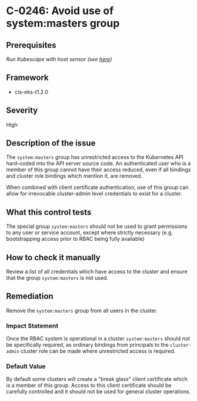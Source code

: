 # C-0246: Avoid use of system:masters group

## Prerequisites
 *Run Kubescape with host sensor (see [here](https://hub.armo.cloud/docs/host-sensor))*
 
## Framework
* cis-eks-t1.2.0
 
## Severity
High

## Description of the issue
The `system:masters` group has unrestricted access to the Kubernetes API hard-coded into the API server source code. An authenticated user who is a member of this group cannot have their access reduced, even if all bindings and cluster role bindings which mention it, are removed.

 When combined with client certificate authentication, use of this group can allow for irrevocable cluster-admin level credentials to exist for a cluster.
 
## What this control tests 
The special group `system:masters` should not be used to grant permissions to any user or service account, except where strictly necessary (e.g. bootstrapping access prior to RBAC being fully available)
 
## How to check it manually 
Review a list of all credentials which have access to the cluster and ensure that the group `system:masters` is not used.
 
## Remediation
Remove the `system:masters` group from all users in the cluster.
 
### Impact Statement
Once the RBAC system is operational in a cluster `system:masters` should not be specifically required, as ordinary bindings from principals to the `cluster-admin` cluster role can be made where unrestricted access is required.
 
### Default Value
By default some clusters will create a "break glass" client certificate which is a member of this group. Access to this client certificate should be carefully controlled and it should not be used for general cluster operations.
 

